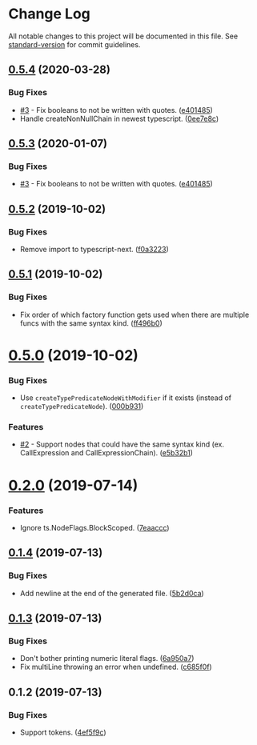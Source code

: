 # Change Log

All notable changes to this project will be documented in this file. See [standard-version](https://github.com/conventional-changelog/standard-version) for commit guidelines.

<a name="0.5.4"></a>
## [0.5.4](https://github.com/dsherret/ts-factory-code-generator-generator/compare/0.5.2...0.5.4) (2020-03-28)


### Bug Fixes

* [#3](https://github.com/dsherret/ts-factory-code-generator-generator/issues/3) - Fix booleans to not be written with quotes. ([e401485](https://github.com/dsherret/ts-factory-code-generator-generator/commit/e401485))
* Handle createNonNullChain in newest typescript. ([0ee7e8c](https://github.com/dsherret/ts-factory-code-generator-generator/commit/0ee7e8c))



<a name="0.5.3"></a>
## [0.5.3](https://github.com/dsherret/ts-factory-code-generator-generator/compare/0.5.2...0.5.3) (2020-01-07)


### Bug Fixes

* [#3](https://github.com/dsherret/ts-factory-code-generator-generator/issues/3) - Fix booleans to not be written with quotes. ([e401485](https://github.com/dsherret/ts-factory-code-generator-generator/commit/e401485))

<a name="0.5.2"></a>
## [0.5.2](https://github.com/dsherret/ts-factory-code-generator-generator/compare/0.5.1...0.5.2) (2019-10-02)


### Bug Fixes

* Remove import to typescript-next. ([f0a3223](https://github.com/dsherret/ts-factory-code-generator-generator/commit/f0a3223))



<a name="0.5.1"></a>
## [0.5.1](https://github.com/dsherret/ts-factory-code-generator-generator/compare/0.5.0...0.5.1) (2019-10-02)


### Bug Fixes

* Fix order of which factory function gets used when there are multiple funcs with the same syntax kind. ([ff496b0](https://github.com/dsherret/ts-factory-code-generator-generator/commit/ff496b0))



<a name="0.5.0"></a>
# [0.5.0](https://github.com/dsherret/ts-factory-code-generator-generator/compare/0.2.0...0.5.0) (2019-10-02)


### Bug Fixes

* Use `createTypePredicateNodeWithModifier` if it exists (instead of `createTypePredicateNode`). ([000b931](https://github.com/dsherret/ts-factory-code-generator-generator/commit/000b931))


### Features

* [#2](https://github.com/dsherret/ts-factory-code-generator-generator/issues/2) - Support nodes that could have the same syntax kind (ex. CallExpression and CallExpressionChain). ([e5b32b1](https://github.com/dsherret/ts-factory-code-generator-generator/commit/e5b32b1))



<a name="0.2.0"></a>
# [0.2.0](https://github.com/dsherret/ts-factory-code-generator-generator/compare/0.1.4...0.2.0) (2019-07-14)


### Features

* Ignore ts.NodeFlags.BlockScoped. ([7eaaccc](https://github.com/dsherret/ts-factory-code-generator-generator/commit/7eaaccc))



<a name="0.1.4"></a>
## [0.1.4](https://github.com/dsherret/ts-factory-code-generator-generator/compare/0.1.3...0.1.4) (2019-07-13)


### Bug Fixes

* Add newline at the end of the generated file. ([5b2d0ca](https://github.com/dsherret/ts-factory-code-generator-generator/commit/5b2d0ca))



<a name="0.1.3"></a>
## [0.1.3](https://github.com/dsherret/ts-factory-code-generator-generator/compare/0.1.2...0.1.3) (2019-07-13)


### Bug Fixes

* Don't bother printing numeric literal flags. ([6a950a7](https://github.com/dsherret/ts-factory-code-generator-generator/commit/6a950a7))
* Fix multiLine throwing an error when undefined. ([c685f0f](https://github.com/dsherret/ts-factory-code-generator-generator/commit/c685f0f))



<a name="0.1.2"></a>
## 0.1.2 (2019-07-13)


### Bug Fixes

* Support tokens. ([4ef5f9c](https://github.com/dsherret/ts-factory-code-generator-generator/commit/4ef5f9c))

